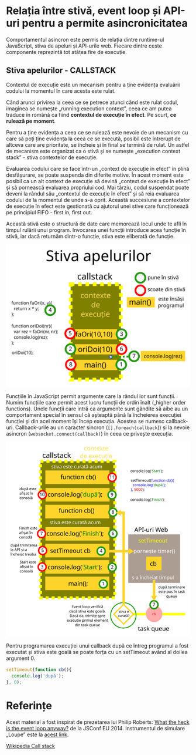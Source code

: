 # Relația între stivă, event loop și API-uri pentru a permite asincronicitatea

Comportamentul asincron este permis de relația dintre runtime-ul JavaScript, stiva de apeluri și API-urile web. Fiecare dintre ceste componente reprezintă tot atâtea fire de execuție.

## Stiva apelurilor - CALLSTACK

Contextul de execuție este un mecanism pentru a ține evidența evaluării codului la momentul în care acesta este rulat.

Când arunci privirea la ceea ce se petrece atunci când este rulat codul, imaginea se numește „running execution context”, ceea ce am putea traduce în română ca fiind **contextul de execuție în efect**. Pe scurt, **ce rulează pe moment**.

Pentru a ține evidența a ceea ce se rulează este nevoie de un mecanism cu care să poți ține evidența la ceea ce se execută, posibil este întrerupt de altceva care are prioritate, se încheie și în final se termină de rulat. Un astfel de mecanism este organizat ca o stivă și se numește „execution context stack” - stiva contextelor de execuție.

Evaluarea codului care se face într-un „context de execuție în efect” în plină desfășurare, se poate suspenda din diferite motive. În acest moment este posibil ca un alt context de execuție să devină „context de execuție în efect” și să pornească evaluarea propriului cod. Mai târziu, codul suspendat poate deveni la rândul său „contextul de execuție în efect” și să reia evaluarea codului de la momentul de unde s-a oprit. Această succesiune a contextelor de execuție în efect este gestionată cu ajutorul unei stive care funcționează pe principiul FIFO - first in, first out.

Această stivă este o structură de date care memorează locul unde te afli în timpul rulării unui program. Invocarea unei funcții introduce acea funcție în stivă, iar dacă returnăm dintr-o funcție, stiva este eliberată de funcție.

![Exemplificare a modului în care funcționează stiva de apeluri](CallStack.svg)

Funcțiile în JavaScript permit argumente care la rândul lor sunt funcții. Numim funcțiile care permit acest lucru funcții de ordin înalt („higher order functions). Unele funcții care intră ca argumente sunt gândite să aibe au un comportament special în sensul că așteaptă până la încheierea execuției funcției și din acel moment își încep execuția. Acestea se numesc callback-uri. Callback-urile au un caracter sincron (`[].foreach(callback`)) și la nevoie asincron (`websocket.connect(callback)`) în ceea ce privește execuția.

![Explicarea mecanismului de folosire a Event Loop în cazul apelurilor asincrone](asyncCuTimeOut.svg)

Pentru programarea execuției unui callback după ce întreg programul a fost executat și stiva este goală se poate forța cu un setTimeout având al doilea argument 0.

```js
setTimeout(function cb(){
  console.log('după');
}, 0);
```

# Referințe

Acest material a fost inspirat de prezetarea lui Philip Roberts: [What the heck is the event loop anyway?](https://www.youtube.com/watch?v=8aGhZQkoFbQ) de la JSConf EU 2014. Instrumentul de simulare „Loupe” este la [acest link](http://latentflip.com/loupe).

[Wikipedia Call stack](https://en.wikipedia.org/wiki/Call_stack)
